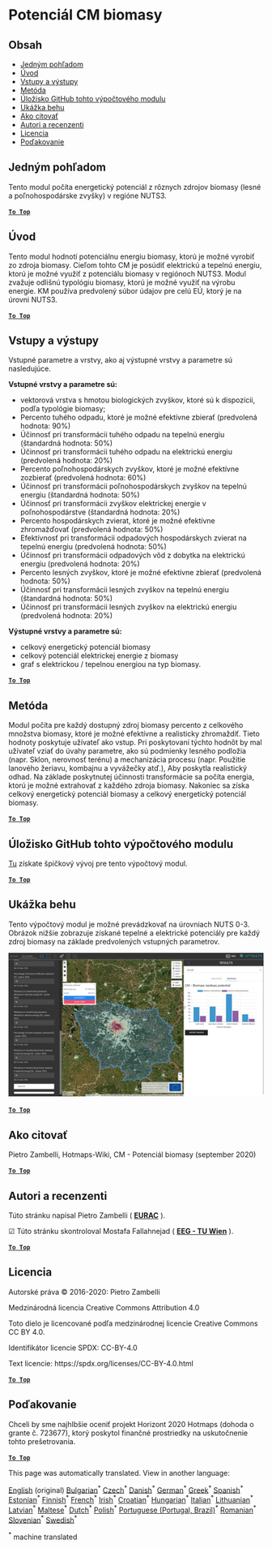 <h1><a class="anchor" id="cm-biomass-potential" href="#cm-biomass-potential"><i class="fa fa-link"></i></a>Potenciál CM biomasy</h1><h2><a class="anchor" id="table-of-contents" href="#table-of-contents"><i class="fa fa-link"></i></a> Obsah</h2><ul><li> <a href="#in-a-glance">Jedným pohľadom</a></li><li> <a href="#introduction">Úvod</a></li><li> <a href="#inputs-and-outputs">Vstupy a výstupy</a></li><li> <a href="#method">Metóda</a></li><li> <a href="#github-repository-of-this-calculation-module">Úložisko GitHub tohto výpočtového modulu</a></li><li> <a href="#sample-run">Ukážka behu</a></li><li> <a href="#how-to-cite">Ako citovať</a></li><li> <a href="#authors-and-reviewers">Autori a recenzenti</a></li><li> <a href="#license">Licencia</a></li><li> <a href="#acknowledgement">Poďakovanie</a></li></ul><h2><a class="anchor" id="in-a-glance" href="#in-a-glance"><i class="fa fa-link"></i></a> Jedným pohľadom</h2><p> Tento modul počíta energetický potenciál z rôznych zdrojov biomasy (lesné a poľnohospodárske zvyšky) v regióne NUTS3.</p><p> <a href="#table-of-contents"><strong><code>To Top</code></strong></a></p><h2><a class="anchor" id="introduction" href="#introduction"><i class="fa fa-link"></i></a> Úvod</h2><p> Tento modul hodnotí potenciálnu energiu biomasy, ktorú je možné vyrobiť zo zdroja biomasy. Cieľom tohto CM je posúdiť elektrickú a tepelnú energiu, ktorú je možné využiť z potenciálu biomasy v regiónoch NUTS3. Modul zvažuje odlišnú typológiu biomasy, ktorú je možné využiť na výrobu energie. KM používa predvolený súbor údajov pre celú EÚ, ktorý je na úrovni NUTS3.</p><p> <a href="#table-of-contents"><strong><code>To Top</code></strong></a></p><h2><a class="anchor" id="inputs-and-outputs" href="#inputs-and-outputs"><i class="fa fa-link"></i></a> Vstupy a výstupy</h2><p> Vstupné parametre a vrstvy, ako aj výstupné vrstvy a parametre sú nasledujúce.</p><p> <strong>Vstupné vrstvy a parametre sú:</strong></p><ul><li> vektorová vrstva s hmotou biologických zvyškov, ktoré sú k dispozícii, podľa typológie biomasy;</li><li> Percento tuhého odpadu, ktoré je možné efektívne zbierať (predvolená hodnota: 90%)</li><li> Účinnosť pri transformácii tuhého odpadu na tepelnú energiu (štandardná hodnota: 50%)</li><li> Účinnosť pri transformácii tuhého odpadu na elektrickú energiu (predvolená hodnota: 20%)</li><li> Percento poľnohospodárskych zvyškov, ktoré je možné efektívne zozbierať (predvolená hodnota: 60%)</li><li> Účinnosť pri transformácii poľnohospodárskych zvyškov na tepelnú energiu (štandardná hodnota: 50%)</li><li> Účinnosť pri transformácii zvyškov elektrickej energie v poľnohospodárstve (štandardná hodnota: 20%)</li><li> Percento hospodárskych zvierat, ktoré je možné efektívne zhromažďovať (predvolená hodnota: 50%)</li><li> Efektívnosť pri transformácii odpadových hospodárskych zvierat na tepelnú energiu (predvolená hodnota: 50%)</li><li> Účinnosť pri transformácii odpadových vôd z dobytka na elektrickú energiu (predvolená hodnota: 20%)</li><li> Percento lesných zvyškov, ktoré je možné efektívne zbierať (predvolená hodnota: 50%)</li><li> Účinnosť pri transformácii lesných zvyškov na tepelnú energiu (štandardná hodnota: 50%)</li><li> Účinnosť pri transformácii lesných zvyškov na elektrickú energiu (predvolená hodnota: 20%)</li></ul><p> <strong>Výstupné vrstvy a parametre sú:</strong></p><ul><li> celkový energetický potenciál biomasy</li><li> celkový potenciál elektrickej energie z biomasy</li><li> graf s elektrickou / tepelnou energiou na typ biomasy.</li></ul><p> <a href="#table-of-contents"><strong><code>To Top</code></strong></a></p><h2><a class="anchor" id="method" href="#method"><i class="fa fa-link"></i></a> Metóda</h2><p> Modul počíta pre každý dostupný zdroj biomasy percento z celkového množstva biomasy, ktoré je možné efektívne a realisticky zhromaždiť. Tieto hodnoty poskytuje užívateľ ako vstup. Pri poskytovaní týchto hodnôt by mal užívateľ vziať do úvahy parametre, ako sú podmienky lesného podložia (napr. Sklon, nerovnosť terénu) a mechanizácia procesu (napr. Použitie lanového žeriavu, kombajnu a vyvážečky atď.), Aby poskytla realistický odhad. Na základe poskytnutej účinnosti transformácie sa počíta energia, ktorú je možné extrahovať z každého zdroja biomasy. Nakoniec sa získa celkový energetický potenciál biomasy a celkový energetický potenciál biomasy.</p><p> <a href="#table-of-contents"><strong><code>To Top</code></strong></a></p><h2><a class="anchor" id="github-repository-of-this-calculation-module" href="#github-repository-of-this-calculation-module"><i class="fa fa-link"></i></a> Úložisko GitHub tohto výpočtového modulu</h2><p> <a href="https://github.com/HotMaps/biomass_potential">Tu</a> získate špičkový vývoj pre tento výpočtový modul.</p><p> <a href="#table-of-contents"><strong><code>To Top</code></strong></a></p><h2><a class="anchor" id="sample-run" href="#sample-run"><i class="fa fa-link"></i></a> Ukážka behu</h2><p> Tento výpočtový modul je možné prevádzkovať na úrovniach NUTS 0-3. Obrázok nižšie zobrazuje získané tepelné a elektrické potenciály pre každý zdroj biomasy na základe predvolených vstupných parametrov.</p><img src="/en/CM-Biomass-potential/cm_biomass_potential.png"/><p> <a href="#table-of-contents"><strong><code>To Top</code></strong></a></p><h2><a class="anchor" id="how-to-cite" href="#how-to-cite"><i class="fa fa-link"></i></a> Ako citovať</h2><p> Pietro Zambelli, Hotmaps-Wiki, CM - Potenciál biomasy (september 2020)</p><p> <a href="#table-of-contents"><strong><code>To Top</code></strong></a></p><h2><a class="anchor" id="authors-and-reviewers" href="#authors-and-reviewers"><i class="fa fa-link"></i></a> Autori a recenzenti</h2><p> Túto stránku napísal Pietro Zambelli ( <strong><a href="http://www.eurac.edu">EURAC</a></strong> ).</p><p> ☑ Túto stránku skontroloval Mostafa Fallahnejad ( <strong><a href="https://eeg.tuwien.ac.at/">EEG - TU Wien</a></strong> ).</p><p> <a href="#table-of-contents"><strong><code>To Top</code></strong></a></p><h2><a class="anchor" id="license" href="#license"><i class="fa fa-link"></i></a> Licencia</h2><p> Autorské práva © 2016-2020: Pietro Zambelli</p><p> Medzinárodná licencia Creative Commons Attribution 4.0</p><p> Toto dielo je licencované podľa medzinárodnej licencie Creative Commons CC BY 4.0.</p><p> Identifikátor licencie SPDX: CC-BY-4.0</p><p> Text licencie: https://spdx.org/licenses/CC-BY-4.0.html</p><p> <a href="#table-of-contents"><strong><code>To Top</code></strong></a></p><h2><a class="anchor" id="acknowledgement" href="#acknowledgement"><i class="fa fa-link"></i></a> Poďakovanie</h2><p> Chceli by sme najhlbšie oceniť projekt Horizont 2020 Hotmaps (dohoda o grante č. 723677), ktorý poskytol finančné prostriedky na uskutočnenie tohto prešetrovania.</p><p> <a href="#table-of-contents"><strong><code>To Top</code></strong></a></p>
<!--- THIS IS A SUPER UNIQUE IDENTIFIER -->

This page was automatically translated. View in another language:

[English](../en/CM-Biomass-potential) (original) [Bulgarian](../bg/CM-Biomass-potential)<sup>\*</sup> [Czech](../cs/CM-Biomass-potential)<sup>\*</sup> [Danish](../da/CM-Biomass-potential)<sup>\*</sup> [German](../de/CM-Biomass-potential)<sup>\*</sup> [Greek](../el/CM-Biomass-potential)<sup>\*</sup> [Spanish](../es/CM-Biomass-potential)<sup>\*</sup> [Estonian](../et/CM-Biomass-potential)<sup>\*</sup> [Finnish](../fi/CM-Biomass-potential)<sup>\*</sup> [French](../fr/CM-Biomass-potential)<sup>\*</sup> [Irish](../ga/CM-Biomass-potential)<sup>\*</sup> [Croatian](../hr/CM-Biomass-potential)<sup>\*</sup> [Hungarian](../hu/CM-Biomass-potential)<sup>\*</sup> [Italian](../it/CM-Biomass-potential)<sup>\*</sup> [Lithuanian](../lt/CM-Biomass-potential)<sup>\*</sup> [Latvian](../lv/CM-Biomass-potential)<sup>\*</sup> [Maltese](../mt/CM-Biomass-potential)<sup>\*</sup> [Dutch](../nl/CM-Biomass-potential)<sup>\*</sup> [Polish](../pl/CM-Biomass-potential)<sup>\*</sup> [Portuguese (Portugal, Brazil)](../pt/CM-Biomass-potential)<sup>\*</sup> [Romanian](../ro/CM-Biomass-potential)<sup>\*</sup>  [Slovenian](../sl/CM-Biomass-potential)<sup>\*</sup> [Swedish](../sv/CM-Biomass-potential)<sup>\*</sup> 

<sup>\*</sup> machine translated
